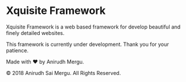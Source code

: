 # Xquisite Framework

Xquisite Framework is a web based framework for develop beautiful and finely detailed websites.

This framework is currently under development. Thank you for your patience.

Made with ❤ by Anirudh Mergu.

&copy; 2018 Anirudh Sai Mergu. All Rights Reserved.
